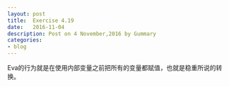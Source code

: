 ```yaml
---
layout: post
title:  Exercise 4.19
date:   2016-11-04
description: Post on 4 November,2016 by Gummary
categories:
- blog
---
```


Eva的行为就是在使用内部变量之前把所有的变量都赋值，也就是稳重所说的转换。


